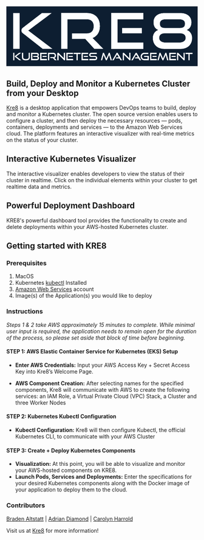 ![KRE8](src/client/styles/assets/images/Kre8LogoDark.png)

## Build, Deploy and Monitor a Kubernetes Cluster from your Desktop
[Kre8](https://www.kre8.io) is a desktop application that empowers DevOps teams to build, deploy and monitor a Kubernetes cluster. The open source version enables users to configure a cluster, and then deploy the necessary resources — pods, containers, deployments and services — to the Amazon Web Services cloud. The platform features an interactive visualizer with real-time metrics on the status of your cluster.

## Interactive Kubernetes Visualizer
The interactive visualizer enables developers to view the status of their cluster in realtime. Click on the individual elements within your cluster to get realtime data and metrics.

## Powerful Deployment Dashboard
KRE8's powerful dashboard tool provides the functionality to create and delete deployments within your AWS-hosted Kubernetes cluster.

## Getting started with KRE8

### Prerequisites
  1. MacOS
  2. Kubernetes [kubectl](https://kubernetes.io/docs/tasks/tools/install-kubectl/) Installed
  3. [Amazon Web Services](https://aws.amazon.com) account
  4. Image(s) of the Application(s) you would like to deploy

### Instructions
*Steps 1 & 2 take AWS approximately 15 minutes to complete. While minimal user input is required, the application needs to remain open for the duration of the process, so please set aside that block of time before beginning.*

#### STEP 1: AWS Elastic Container Service for Kubernetes (EKS) Setup
* **Enter AWS Credentials:** Input your AWS Access Key + Secret Access Key into Kre8’s Welcome Page.

* **AWS Component Creation:** After selecting names for the specified components, Kre8 will communicate with AWS to create the following services: an IAM Role, a Virtual Private Cloud (VPC) Stack, a Cluster and three Worker Nodes

#### STEP 2: Kubernetes Kubectl Configuration
* **Kubectl Configuration:** Kre8 will then configure Kubectl, the official Kubernetes CLI, to communicate with your AWS Cluster

#### STEP 3: Create + Deploy Kubernetes Components
* **Visualization:** At this point, you will be able to visualize and monitor your AWS-hosted components on KRE8.
* **Launch Pods, Services and Deployments:** Enter the specifications for your desired Kubernetes components along with the Docker image of your application to deploy them to the cloud.

### Contributors
[Braden Altstatt](https://github.com/bradenaa) | [Adrian Diamond](https://github.com/AdrianDiamond13) | [Carolyn Harrold](https://github.com/carolynharrold) 

Visit us at [Kre8](https://www.kre8.io) for more information!
